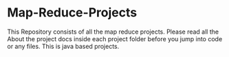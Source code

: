# Map-Reduce-Projects
This Repository consists of all the map reduce projects. Please read all the About the project docs inside each project folder before you jump into code or any files. This is java based projects.
